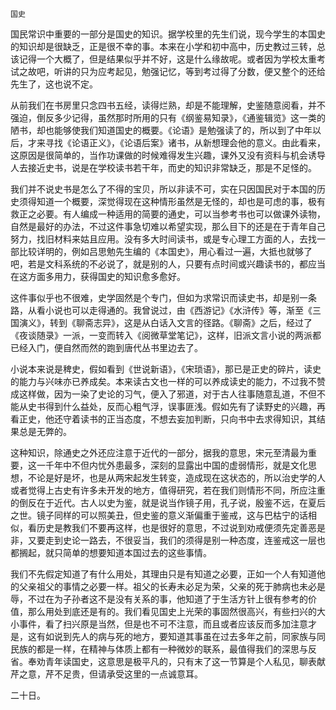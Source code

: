     国史 

   国民常识中重要的一部分是国史的知识。据学校里的先生们说，现今学生的本国史的知识却是很缺乏，正是很不幸的事。本来在小学和初中高中，历史教过三转，总该记得一个大概了，但是结果似乎并不好，这是什么缘故呢。或者因为学校太重考试之故吧，听讲的只为应考起见，勉强记忆，等到考过得了分数，便又整个的还给先生了，这也说不定。

   从前我们在书房里只念四书五经，读得烂熟，却是不能理解，史鉴随意阅看，并不强迫，倒反多少记得，虽然那时所用的只有《纲鉴易知录》，《通鉴辑览》这一类的陋书，却也能够使我们知道国史的概要。《论语》是勉强读了的，所以到了中年以后，才来寻找《论语正义》，《论语后案》诸书，从新想理会他的意义。由此看来，这原因是很简单的，当作功课做的时候难得发生兴趣，课外又没有资料与机会诱导人去接近史书，说是在学校读书若干年，而史的知识非常缺乏，那是不足怪的。

   我们并不说史书是怎么了不得的宝贝，所以非读不可，实在只因国民对于本国的历史须得知道一个概要，深觉得现在这种情形虽然是无怪的，却也是可虑的事，极有救正之必要。有人编成一种适用的简要的通史，可以当参考书也可以做课外读物，自然是最好的办法，不过这件事急切难以希望实现，那么目下的还是在于青年自己努力，找旧材料来姑且应用。没有多大时间读书，或是专心理工方面的人，去找一部比较详明的，例如吕思勉先生编的《本国史》，用心看过一遍，大抵也就够了吧，若是文科系统的不必说了，就是别的人，只要有点时间或兴趣读书的，都应当在这方面多用力，获得国史的知识愈多愈好。

   这件事似乎也不很难，史学固然是个专门，但如为求常识而读史书，却是别一条路，从看小说也可以走得通的。我曾说过，由《西游记》《水浒传》等，渐至《三国演义》，转到《聊斋志异》，这是从白话入文言的径路。《聊斋》之后，经过了《夜谈随录》一派，一变而转入《阅微草堂笔记》，这样，旧派文言小说的两派都已经入门，便自然而然的跑到唐代丛书里边去了。

   小说本来说是稗史，假如看到《世说新语》，《宋琐语》，那已是正史的碎片，读史的能力与兴味亦已养成矣。本来读古文也一样的可以养成读史的能力，不过我不赞成这样做，因为一染了史论的习气，便入了邪道，对于古人往事随意乱道，不但不能从史书得到什么益处，反而心粗气浮，误事匪浅。假如先有了读野史的兴趣，再看正史，他还守着读书的正当态度，不想去妄加判断，只向书中去求得知识，其结果总是无弊的。

   这种知识，除通史之外还应注意于近代的一部分，据我的意思，宋元至清最为重要，这一千年中不但内忧外患最多，深刻的显露出中国的虚弱情形，就是文化思想，不论是好是坏，也是从两宋起发生转变，造成现在这状态的，所以治史学的人或者觉得上古史有许多未开发的地方，值得研究，若在我们则情形不同，所应注重的倒反在于近代。古人以史为鉴，就是说当作镜子用，孔子说，殷鉴不远，在夏后之世。镜子同样的可以照美丑，但史鉴的意义渐偏重于鉴戒，这与巴枯宁的话相似，看历史是教我们不要再这样，也是很好的意思，不过说到劝戒便须先定善恶是非，又要走到史论一路去，不很妥当，我们的须得是别一种态度，连鉴戒这一层也都搁起，就只简单的想要知道本国过去的这些事情。

   我们不先假定知道了有什么用处，其理由只是有知道之必要，正如一个人有知道他的父亲祖父的事情之必要一样。祖父的长寿未必足为荣，父亲的死于肺病也未必是辱，不过在为子孙者这不是没有关系的事，他知道了于生活方针上很有参考的价值，那么用处到底还是有的。我们看见国史上光荣的事固然很高兴，有些扫兴的大小事件，看了扫兴原是当然，但是也不可不注意，而且或者应该反而多加注意才是，这有如说到先人的病与死的地方，要知道其事虽在过去多年之前，同家族与同民族的都是一样，在精神与体质上都有一种微妙的联系，最值得我们的深思与反省。奉劝青年读国史，这意思是极平凡的，只有末了这一节算是个人私见，聊表献芹之意，芹不足贵，但请承受这里的一点诚意耳。

   二十日。

